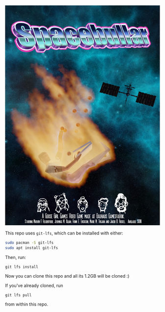 ![poster](poster02_small.jpg)

This repo uses `git-lfs`, which can be installed with either:
```sh
sudo pacman -S git-lfs
sudo apt install git-lfs
```

Then, run:
```
git lfs install
```

Now you can clone this repo and all its 1.2GB will be cloned :)

If you've already cloned, run
```
git lfs pull
```
from within this repo.

